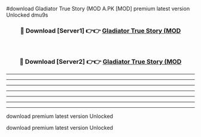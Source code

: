 #download Gladiator True Story (MOD A.PK [MOD] premium latest version Unlocked dmu9s 



<div align="center">
<h3>🔴 Download [Server1] 👉👉 <a href="https://download1apk.web.app/">Gladiator True Story (MOD</a></h3><br>

<h3>🔴 Download [Server2] 👉👉 <a href="https://download1apk.web.app/">Gladiator True Story (MOD</a></h3>
</div>





----------------------------------------------------------

----------------------------------------------------------

----------------------------------------------------------

----------------------------------------------------------

----------------------------------------------------------

----------------------------------------------------------

----------------------------------------------------------

download premium latest version Unlocked

download premium latest version Unlocked
